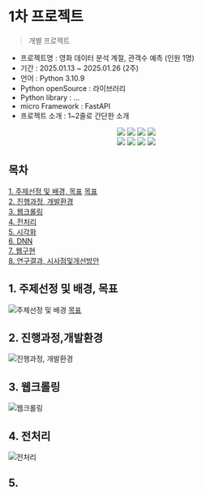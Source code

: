 # 1차 프로젝트
> 개별 프로젝트

- 프로젝트명 : 영화 데이터 분석 계절, 관객수 예측 (인원 1명)
- 기간 : 2025.01.13 ~ 2025.01.26 (2주)
- 언어 : Python 3.10.9
- Python openSource : 라이브러리
- Python library : ...
- micro Framework : FastAPI
- 프로젝트 소개 :  1~2줄로 간단한 소개

<div align=center> 
  <img src="https://img.shields.io/badge/python-3776AB?style=for-the-badge&logo=python&logoColor=white"> 
  <img src="https://img.shields.io/badge/tensorflow-55ff55?style=for-the-badge&logo=fastapi&logoColor=white">
  <img src="https://img.shields.io/badge/sklearn-55ff55?style=for-the-badge&logo=fastapi&logoColor=white">
  <img src="https://img.shields.io/badge/fastapi-FF0000?style=for-the-badge&logo=fastapi&logoColor=white">
</div>
<div align=center> 
  <img src="https://img.shields.io/badge/bootstrap-7952B3?style=for-the-badge&logo=bootstrap&logoColor=white">
  <img src="https://img.shields.io/badge/html5-E34F26?style=for-the-badge&logo=html5&logoColor=white"> 
  <img src="https://img.shields.io/badge/css-1572B6?style=for-the-badge&logo=css3&logoColor=white"> 
  <img src="https://img.shields.io/badge/jquery-0769AD?style=for-the-badge&logo=jquery&logoColor=white">
</div>

## 목차
[1. 주제선정 및 배경, 목표](https://github.com/user-attachments/assets/5f1ade67-551a-4f62-af56-e2afbdb878d5)
[목표](https://github.com/user-attachments/assets/57b30fb3-f392-4967-a7b6-e65118f23633)<br>
[2. 진행과정, 개발환경](https://github.com/user-attachments/assets/683f2756-480a-4552-8638-3af1043b6f6a)<br>
[3. 웹크롤링](https://github.com/user-attachments/assets/ed9d8731-b89e-4e8b-b65c-4ff459b3a1c0)<br>
[4. 전처리](https://github.com/user-attachments/assets/0576c70e-7d07-4b79-95ad-57df93e131ae)<br>
[5. 시각화](https://github.com/user-attachments/assets/ed22b601-fb8a-4e2f-bd89-c0e354221470)<br>
[6. DNN](https://github.com/user-attachments/assets/fa893fcc-f7b0-4ff3-ae6c-a9371bb43b19)<br>
[7. 웹구현](https://github.com/user-attachments/assets/871888d6-edfb-48b8-b95d-f47114bf9802)<br>
[8. 연구결과, 시사점및개선방안](https://github.com/user-attachments/assets/3969039f-83ef-4a00-ba2d-e1209134b449)<br>

## 1. 주제선정 및 배경, 목표
![주제선정 및 배경](https://github.com/yeonhwa88/1stPersonalProject?tab=readme-ov-file#1-주제선정-및-배경-목표)
[목표](https://github.com/user-attachments/assets/57b30fb3-f392-4967-a7b6-e65118f23633)
## 2. 진행과정,개발환경
![진행과정, 개발환경](https://github.com/yeonhwa88/1stPersonalProject?tab=readme-ov-file#2-진행과정개발환경)
## 3. 웹크롤링
![웹크롤링](https://github.com/user-attachments/assets/ed9d8731-b89e-4e8b-b65c-4ff459b3a1c0)
## 4. 전처리
![전처리](https://github.com/user-attachments/assets/0576c70e-7d07-4b79-95ad-57df93e131ae)<br>

## 5.


